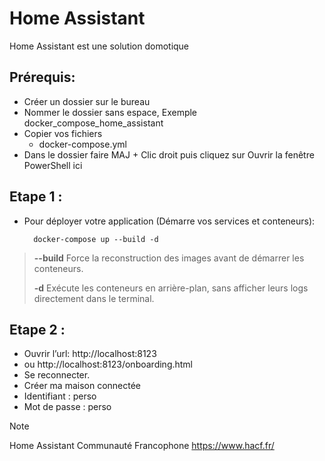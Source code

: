 # Home Assistant

Home Assistant est une solution domotique 


## Prérequis:
- Créer un dossier sur le bureau
- Nommer le dossier sans espace, Exemple docker_compose_home_assistant
- Copier vos fichiers
   - docker-compose.yml
- Dans le dossier faire MAJ + Clic droit puis cliquez sur Ouvrir la fenêtre PowerShell ici

## Etape 1 :
- Pour déployer votre application (Démarre vos services et conteneurs):

        docker-compose up --build -d
  
> **--build**   Force la reconstruction des images avant de démarrer les conteneurs.
>
> **-d**        Exécute les conteneurs en arrière-plan, sans afficher leurs logs directement dans le terminal.


## Etape 2 :
* Ouvrir l’url:  http://localhost:8123
* ou   http://localhost:8123/onboarding.html
* Se reconnecter.
* Créer ma maison connectée   
* Identifiant : perso
* Mot de passe : perso


> [!NOTE]
> Home Assistant Communauté Francophone  https://www.hacf.fr/
